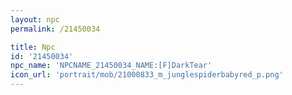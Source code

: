 ```yaml
---
layout: npc
permalink: /21450034

title: Npc
id: '21450034'
npc_name: 'NPCNAME_21450034_NAME:[F]DarkTear'
icon_url: 'portrait/mob/21000833_m_junglespiderbabyred_p.png'
---
```

